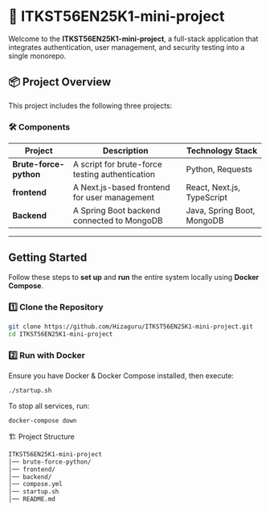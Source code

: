 # 🚀 ITKST56EN25K1-mini-project

Welcome to the **ITKST56EN25K1-mini-project**, a full-stack application that integrates authentication, user management, and security testing into a single monorepo.

## 📦 **Project Overview**

This project includes the following three projects:

### 🛠️ **Components**

| Project                | Description                                     | Technology Stack           |
| ---------------------- | ----------------------------------------------- | -------------------------- |
| **Brute-force-python** | A script for brute-force testing authentication | Python, Requests           |
| **frontend**           | A Next.js-based frontend for user management    | React, Next.js, TypeScript |
| **Backend**            | A Spring Boot backend connected to MongoDB      | Java, Spring Boot, MongoDB |

---

## **Getting Started**

Follow these steps to **set up** and **run** the entire system locally using **Docker Compose**.

### **1️⃣ Clone the Repository**

```sh
git clone https://github.com/Hizaguru/ITKST56EN25K1-mini-project.git
cd ITKST56EN25K1-mini-project
```

### **2️⃣ Run with Docker**

Ensure you have Docker & Docker Compose installed, then execute:

```sh
./startup.sh
```

To stop all services, run:

```sh
docker-compose down
```

🏗️ Project Structure

```sh
ITKST56EN25K1-mini-project
│── brute-force-python/
│── frontend/
│── backend/
│── compose.yml
│── startup.sh
│── README.md
```
